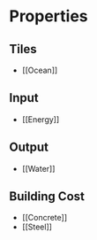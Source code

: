 # Properties
## Tiles
- [[Ocean]]

## Input
- [[Energy]]

## Output
- [[Water]]

## Building Cost
- [[Concrete]]
- [[Steel]]